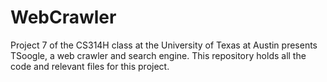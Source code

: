 # WebCrawler
Project 7 of the CS314H class at the University of Texas at Austin presents TSoogle, a web crawler and search engine. This repository holds all the code and relevant files for this project.
